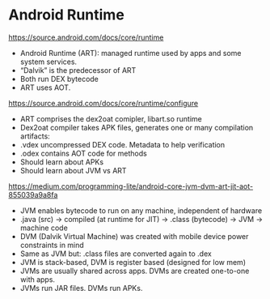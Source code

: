 # Android Runtime

https://source.android.com/docs/core/runtime 
- Android Runtime (ART): managed runtime used by apps and some system services.
- “Dalvik” is the predecessor of ART
- Both run DEX bytecode 
- ART uses AOT.

https://source.android.com/docs/core/runtime/configure 
- ART comprises the dex2oat comipler, libart.so runtime
- Dex2oat compiler takes APK files, generates one or many compilation artifacts: 
- .vdex uncompressed DEX code. Metadata to help verification
- .odex contains AOT code for methods
- Should learn about APKs
- Should learn about JVM vs ART

https://medium.com/programming-lite/android-core-jvm-dvm-art-jit-aot-855039a9a8fa 
- JVM enables bytecode to run on any machine, independent of hardware
- .java (src) -> compiled (at runtime for JIT) -> .class (bytecode) -> JVM -> machine code
- DVM (Dalvik Virtual Machine) was created with mobile device power constraints in mind
- Same as JVM but: .class files are converted again to .dex 
- JVM is stack-based, DVM is register based (designed for low mem)
- JVMs are usually shared across apps. DVMs are created one-to-one with apps.
- JVMs run JAR files. DVMs run APKs.
